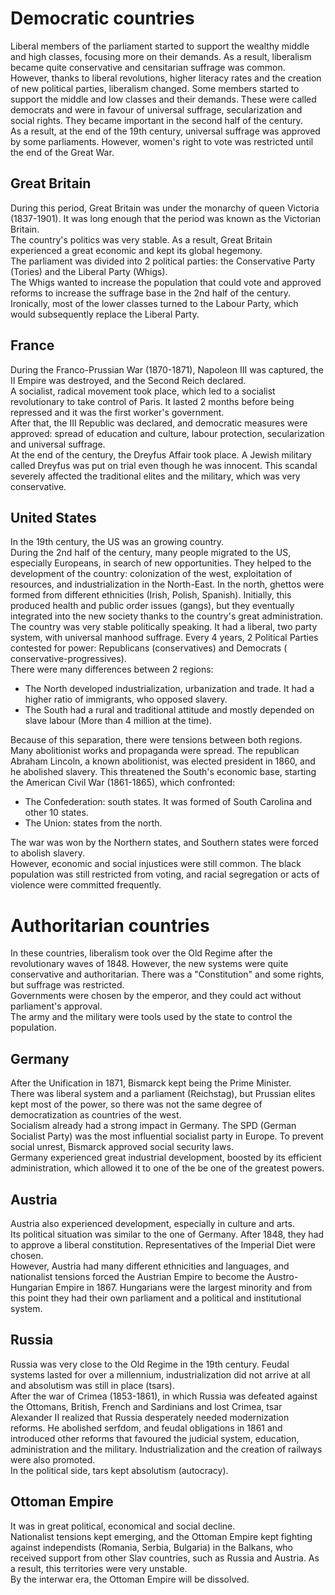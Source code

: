# Democratic countries
Liberal members of the parliament started to support the wealthy middle and high classes, focusing more on their demands. As a result, liberalism became quite conservative and censitarian suffrage was common.  
However, thanks to liberal revolutions, higher literacy rates and the creation of new political parties, liberalism changed. Some members started to support the middle and low classes and their demands. These were called democrats and were in favour of universal suffrage, secularization and social rights. They became important in the second half of the century.  
As a result, at the end of the 19th century, universal suffrage was approved by some parliaments. However, women's right to vote was restricted until the end of the Great War.

## Great Britain
During this period, Great Britain was under the monarchy of queen Victoria (1837-1901). It was long enough that the period was known as the Victorian Britain.  
The country's politics was very stable. As a result, Great Britain experienced a great economic and kept its global hegemony.  
The parliament was divided into 2 political parties: the Conservative Party (Tories) and the Liberal Party (Whigs).  
The Whigs wanted to increase the population that could vote and approved reforms to increase the suffrage base in the 2nd half of the century. Ironically, most of the lower classes turned to the Labour Party, which would subsequently replace the Liberal Party.

## France
During the Franco-Prussian War (1870-1871), Napoleon III was captured, the II Empire was destroyed, and the Second Reich declared.  
A socialist, radical movement took place, which led to a socialist revolutionary to take control of Paris. It lasted 2 months before being repressed and it was the first worker's government.  
After that, the III Republic was declared, and democratic measures were approved: spread of education and culture, labour protection, secularization and universal suffrage.  
At the end of the century, the Dreyfus Affair took place. A Jewish military called Dreyfus was put on trial even though he was innocent. This scandal severely affected the traditional elites and the military, which was very conservative.

## United States
In the 19th century, the US was an growing country.  
During the 2nd half of the century, many people migrated to the US, especially Europeans, in search of new opportunities. They helped to the development of the country: colonization of the west, exploitation of resources, and industrialization in the North-East. In the north, ghettos were formed from different ethnicities (Irish, Polish, Spanish). Initially, this produced health and public order issues (gangs), but they eventually integrated into the new society thanks to the country's great administration.  
The country was very stable politically speaking. It had a liberal, two party system, with universal manhood suffrage. Every 4 years, 2 Political Parties contested for power: Republicans (conservatives) and Democrats ( conservative-progressives).  
There were many differences between 2 regions:
- The North developed industrialization, urbanization and trade. It had a higher ratio of immigrants, who opposed slavery.
- The South had a rural and traditional attitude and mostly depended on slave labour (More than 4 million at the time).

Because of this separation, there were tensions between both regions. Many abolitionist works and propaganda were spread. The republican Abraham Lincoln, a known abolitionist, was elected president in 1860, and he abolished slavery. This threatened the South's economic base, starting the American Civil War (1861-1865), which confronted:
- The Confederation: south states. It was formed of South Carolina and other 10 states.
- The Union: states from the north.

The war was won by the Northern states, and Southern states were forced to abolish slavery.  
However, economic and social injustices were still common. The black population was still restricted from voting, and racial segregation or acts of violence were committed frequently.

# Authoritarian countries
In these countries, liberalism took over the Old Regime after the revolutionary waves of 1848. However, the new systems were quite conservative and authoritarian. There was a "Constitution" and some rights, but suffrage was restricted.  
Governments were chosen by the emperor, and they could act without parliament's approval.  
The army and the military were tools used by the state to control the population.

## Germany
After the Unification in 1871, Bismarck kept being the Prime Minister.  
There was liberal system and a parliament (Reichstag), but Prussian elites kept most of the power, so there was not the same degree of democratization as countries of the west.  
Socialism already had a strong impact in Germany. The SPD (German Socialist Party) was the most influential socialist party in Europe. To prevent social unrest, Bismarck approved social security laws.  
Germany experienced great industrial development, boosted by its efficient administration, which allowed it to one of the be one of the greatest powers.

## Austria
Austria also experienced development, especially in culture and arts.  
Its political situation was similar to the one of Germany. After 1848, they had to approve a liberal constitution. Representatives of the Imperial Diet were chosen.  
However, Austria had many different ethnicities and languages, and nationalist tensions forced the Austrian Empire to become the Austro-Hungarian Empire in 1867. Hungarians were the largest minority and from this point they had their own parliament and a political and institutional system.

## Russia
Russia was very close to the Old Regime in the 19th century. Feudal systems lasted for over a millennium, industrialization did not arrive at all and absolutism was still in place (tsars).  
After the war of Crimea (1853-1861), in which Russia was defeated against the Ottomans, British, French and Sardinians and lost Crimea, tsar Alexander II realized that Russia desperately needed modernization reforms. He abolished serfdom, and feudal obligations in 1861 and introduced other reforms that favoured the judicial system, education, administration and the military. Industrialization and the creation of railways were also promoted.  
In the political side, tars kept absolutism (autocracy).

## Ottoman Empire
It was in great political, economical and social decline.  
Nationalist tensions kept emerging, and the Ottoman Empire kept fighting against independists (Romania, Serbia, Bulgaria) in the Balkans, who received support from other Slav countries, such as Russia and Austria. As a result, this territories were very unstable.  
By the interwar era, the Ottoman Empire will be dissolved.
